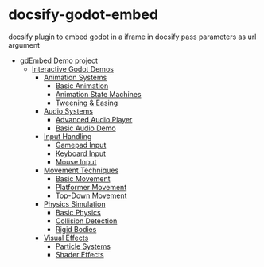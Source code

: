 # docsify-godot-embed
docsify plugin to embed godot in a iframe in docsify 
pass parameters as url argument

<!-- start-replace-subnav -->
* [gdEmbed Demo project ](/gdEmbed/)
    * [Interactive Godot Demos](/gdEmbed/scenes/)
        * [Animation Systems](/gdEmbed/scenes/animation/)
            * [Basic Animation](/gdEmbed/scenes/animation/basic_animation/)
            * [Animation State Machines](/gdEmbed/scenes/animation/state_machines/)
            * [Tweening & Easing](/gdEmbed/scenes/animation/tweening/)
        * [Audio Systems](/gdEmbed/scenes/audio/)
            * [Advanced Audio Player](/gdEmbed/scenes/audio/advance_audioplayer/)
            * [Basic Audio Demo](/gdEmbed/scenes/audio/basic_audio/)
        * [Input Handling](/gdEmbed/scenes/input/)
            * [Gamepad Input](/gdEmbed/scenes/input/gamepad_input/)
            * [Keyboard Input](/gdEmbed/scenes/input/keyboard_input/)
            * [Mouse Input](/gdEmbed/scenes/input/mouse_input/)
        * [Movement Techniques](/gdEmbed/scenes/movement/)
            * [Basic Movement](/gdEmbed/scenes/movement/basic_movement/)
            * [Platformer Movement](/gdEmbed/scenes/movement/platformer_movement/)
            * [Top-Down Movement](/gdEmbed/scenes/movement/top_down_movement/)
        * [Physics Simulation](/gdEmbed/scenes/physics/)
            * [Basic Physics](/gdEmbed/scenes/physics/basic_physics/)
            * [Collision Detection](/gdEmbed/scenes/physics/collision_detection/)
            * [Rigid Bodies](/gdEmbed/scenes/physics/rigid_bodies/)
        * [Visual Effects](/gdEmbed/scenes/visual_effects/)
            * [Particle Systems](/gdEmbed/scenes/visual_effects/particle_systems/)
            * [Shader Effects](/gdEmbed/scenes/visual_effects/shader_effects/)
<!-- end-replace-subnav -->
